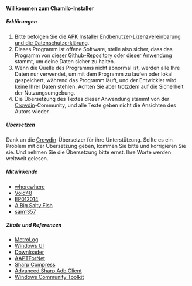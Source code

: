 #### Willkommen zum Chamilo-Installer

##### Erklärungen
1. Bitte befolgen Sie die [APK Installer Endbenutzer-Lizenzvereinbarung und die Datenschutzerklärung](https://github.com/Paving-Base/APK-Installer/blob/main/Privacy.md).
2. Dieses Programm ist offene Software, stelle also sicher, dass das Programm von [dieser Github-Repository](https://github.com/Paving-Base/APK-Installer) oder [dieser Anwendung](https://apps.microsoft.com/store/detail/9P2JFQ43FPPG) stammt, um deine Daten sicher zu halten.
3. Wenn die Quelle des Programms nicht abnormal ist, werden alle Ihre Daten nur verwendet, um mit dem Programm zu laufen oder lokal gespeichert, während das Programm läuft, und der Entwickler wird keine Ihrer Daten stehlen. Achten Sie aber trotzdem auf die Sicherheit der Nutzungsumgebung.
4. Die Übersetzung des Textes dieser Anwendung stammt von der [Crowdin](https://crowdin.com/project/APKInstaller "Crowdin")-Community, und alle Texte geben nicht die Ansichten des Autors wieder.

##### Übersetzen
Dank an die [Crowdin](https://crowdin.com/project/APKInstaller "Crowdin")-Übersetzer für ihre Unterstützung. Sollte es ein Problem mit der Übersetzung geben, kommen Sie bitte und korrigieren Sie sie. Und nehmen Sie die Übersetzung bitte ernst. Ihre Worte werden weltweit gelesen.

##### Mitwirkende
- [wherewhere](https://github.com/wherewhere)
- [Void48](https://github.com/Void48)
- [EP012014](https://github.com/EP012014)
- [A Big Salty Fish](https://github.com/bigsaltyfishes)
- [sam1357](https://github.com/sam1357)

##### Zitate und Referenzen
- [MetroLog](https://github.com/roubachof/MetroLog "MetroLog")
- [Windows UI](https://github.com/microsoft/microsoft-ui-xaml "Windows UI")
- [Downloader](https://github.com/bezzad/Downloader "Downloader")
- [AAPTForNet](https://github.com/canheo136/QuickLook.Plugin.ApkViewer "AAPTForNet")
- [Sharp Compress](https://github.com/adamhathcock/sharpcompress "Sharp Compress")
- [Advanced Sharp Adb Client](https://github.com/yungd1plomat/AdvancedSharpAdbClient "Advanced Sharp Adb Client")
- [Windows Community Toolkit](https://github.com/CommunityToolkit/WindowsCommunityToolkit "Windows Community Toolkit")